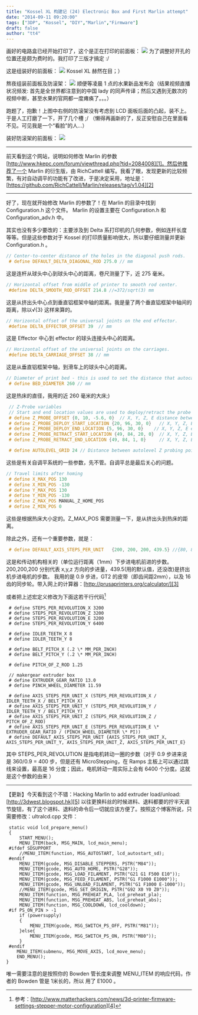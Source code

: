 ```yaml
---
title: "Kossel XL 构建记 (24) Electronic Box and First Marlin attempt"
date: "2014-09-11 09:20:00"
tags: ["3DP", "Kossel", "DIY","Marlin","Firmware"]
draft: false
author: "tt4"
---
```



画好的电路盒已经开始打印了，这个是正在打印的前面板：
![][image-1]
为了调整好开孔的位置还是颇为费时的。我打印了三版才搞定 :/

这是组装好的前面板：
![][image-2]
Kossel XL 赫然在目；）

熬夜组装前面板及防滚架：
![][image-3]
顺便等凌晨 1 点的水果新品发布会（结果视频直播状况频发: 首先是全世界都注意到的中国 lady 的同声传译；然后又遇到无数次的视频中断，甚至水果的官网都一度瘫痪了。。。）

跑题了，抱歉！上图中右侧的防滚架没有考虑到 LCD 面板后面的凸起，装不上。于是人工打磨了一下，开了几个槽 ;/ （懒得再画新的了，反正安慰自己在里面看不见。可见我是一个“看脸”的人...）

装好防滚架的前面板：
![][image-4]

----

前天看到这个网站，说明如何修改 Marlin 的参数 [http://www.hkepc.com/forum/viewthread.php?tid=2084008][1]。然后他推荐了一个 Marlin 的衍生版，由 RichCattell 编写。我看了眼，发现更新的比较频繁，有对自动调平的功能有了改进，于是决定采用，地址是：[https://github.com/RichCattell/Marlin/releases/tag/v1.04][2]

----
好了，现在就开始修改 Marlin 的参数了！在 Marlin 的目录中找到 Configuration.h 这个文件。 Marlin 的设置主要在 Configuration.h 和 Configuration_adv.h 中。

其实也没有多少要改的：主要涉及到 Delta 系打印机的几何参数，例如连杆长度等等。但是这些参数对于 Kossel 的打印质量影响很大，所以要仔细测量并更新 Configuration.h 。

```c++
// Center-to-center distance of the holes in the diagonal push rods.
 # define DEFAULT_DELTA_DIAGONAL_ROD 275.0 // mm
```
这是连杆从球头中心到球头中心的距离，卷尺测量了下，近 275 毫米。

```c++
// Horizontal offset from middle of printer to smooth rod center.
 #define DELTA_SMOOTH_ROD_OFFSET 214.8 //=372/sqrt(3) mm
```
这是从挤出头中心点到垂直铝框架中轴的距离。我是量了两个垂直铝框架中轴间的距离，除以√{3} 这样来算的。

```c++
// Horizontal offset of the universal joints on the end effector.
 #define DELTA_EFFECTOR_OFFSET 39  // mm
```
这是 Effector 中心到 effector 的球头连接头中心的距离。

```c++
// Horizontal offset of the universal joints on the carriages.
 #define DELTA_CARRIAGE_OFFSET 38 // mm
```
这是从垂直铝框架中轴，到滑车上的球头中心的距离。


```c++
// Diameter of print bed - this is used to set the distance that autocalibration probes the bed at.
 # define BED_DIAMETER 260 // mm
```
这是热床的直径，我用的近 260 毫米的大床;)


```c++
 // Z-Probe variables
 // Start and end location values are used to deploy/retract the probe (will move from start to end and back again)
 # define Z_PROBE_OFFSET {0, 10, -5.6, 0}  // X, Y, Z, E distance between hotend nozzle and deployed bed leveling probe.
 # define Z_PROBE_DEPLOY_START_LOCATION {20, 96, 30, 0}   // X, Y, Z, E start location for z-probe deployment sequence
 # define Z_PROBE_DEPLOY_END_LOCATION {5, 96, 30, 0}    // X, Y, Z, E end location for z-probe deployment sequence
 # define Z_PROBE_RETRACT_START_LOCATION {49, 84, 20, 0}  // X, Y, Z, E start location for z-probe retract sequence
 # define Z_PROBE_RETRACT_END_LOCATION {49, 84, 1, 0}     // X, Y, Z, E end location for z-probe retract sequence

 # define AUTOLEVEL_GRID 24 // Distance between autolevel Z probing points, should be less than print surface radius/3.
```
这些是有关自调平系统的一些参数，先不管。自调平总是最后关心的问题。

```c++
// Travel limits after homing
 # define X_MAX_POS 130
 # define X_MIN_POS -130
 # define Y_MAX_POS 130
 # define Y_MIN_POS -130
 # define Z_MAX_POS MANUAL_Z_HOME_POS
 # define Z_MIN_POS 0
```

这些是根据热床大小定的。Z\_MAX\_POS 需要测量一下，是从挤出头到热床的距离。


除此之外，还有一个重要参数，就是：

```c++
 # define DEFAULT_AXIS_STEPS_PER_UNIT   {200, 200, 200, 439.5} //{80, 80, 80, 439.5}
```
这是和传动机构相关的（单位运行距离（1mm）下步进电机前进的步数。200,200,200 分别代表 x,y,z 方向的步进量，439.5(用的默认值，还没改)是挤出机步进电机的步数。 我用的是 0.9 步进，GT2 的皮带（即齿间距2mm），以及 16齿的同步轮。带入网上的计算器：[http://prusaprinters.org/calculator/][3]

或者把上述宏定义修改为下面这若干行代码[^1]

```c++:n
 # define STEPS_PER_REVOLUTION_X 3200
 # define STEPS_PER_REVOLUTION_Z 3200
 # define STEPS_PER_REVOLUTION_E 3200
 # define STEPS_PER_REVOLUTION_Y 6400

 # define IDLER_TEETH_X 8
 # define IDLER_TEETH_Y 8

 # define BELT_PITCH_X (.2 \* MM_PER_INCH)
 # define BELT_PITCH_Y (.2 \* MM_PER_INCH)

 # define PITCH_OF_Z_ROD 1.25

 // makergear extruder box
 # define EXTRUDER_GEAR_RATIO 13.0
 # define PINCH_WHEEL_DIAMETER 11.59

 # define AXIS_STEPS_PER_UNIT_X (STEPS_PER_REVOLUTION_X / IDLER_TEETH_X / BELT_PITCH_X)
 # define AXIS_STEPS_PER_UNIT_Y (STEPS_PER_REVOLUTION_Y / IDLER_TEETH_Y / BELT_PITCH_Y)
 # define AXIS_STEPS_PER_UNIT_Z (STEPS_PER_REVOLUTION_Z / PITCH_OF_Z_ROD)
 # define AXIS_STEPS_PER_UNIT_E (STEPS_PER_REVOLUTION_E \* EXTRUDER_GEAR_RATIO / (PINCH_WHEEL_DIAMETER \* PI))
 # define DEFAULT_AXIS_STEPS_PER_UNIT {AXIS_STEPS_PER_UNIT_X, AXIS_STEPS_PER_UNIT_Y, AXIS_STEPS_PER_UNIT_Z, AXIS_STEPS_PER_UNIT_E}
```
其中 STEPS\_PER\_REVOLUTION 是指电机转动一圈的步数（对于 0.9 步进来说是 360/0.9 = 400 步，但是还有 MicroStepping，在
Ramps 主板上可以通过跳线来设置，最高是 16 分度；因此，电机转动一周实际上会有 6400 个分度。这就是这个参数的由来 ）


----
【更新】今天看到这个不错：Hacking Marlin to add extruder load/unload: [http://3dwest.blogspot.hk][5]
以往更换料丝的时候进料、退料都要的拧半天调节旋钮，有了这个进料、退料的命令后一切就应该方便了。按照这个博客所说，只需要修改：ultralcd.cpp 文件：

```c++:n
 static void lcd_prepare_menu()
 {
     START_MENU();
     MENU_ITEM(back, MSG_MAIN, lcd_main_menu);
 #ifdef SDSUPPORT
     //MENU_ITEM(function, MSG_AUTOSTART, lcd_autostart_sd);
 #endif
     MENU_ITEM(gcode, MSG_DISABLE_STEPPERS, PSTR("M84"));
     MENU_ITEM(gcode, MSG_AUTO_HOME, PSTR("G28"));
     MENU_ITEM(gcode, MSG_LOAD_FILAMENT, PSTR("G21 G1 F500 E10"));
     MENU_ITEM(gcode, MSG_FEED_FILAMENT, PSTR("G1 F1000 E1000"));
     MENU_ITEM(gcode, MSG_UNLOAD_FILAMENT, PSTR("G1 F1000 E-1000"));
     //MENU_ITEM(gcode, MSG_SET_ORIGIN, PSTR("G92 X0 Y0 Z0"));
     MENU_ITEM(function, MSG_PREHEAT_PLA, lcd_preheat_pla);
     MENU_ITEM(function, MSG_PREHEAT_ABS, lcd_preheat_abs);
     MENU_ITEM(function, MSG_COOLDOWN, lcd_cooldown);
 #if PS_ON_PIN > -1
     if (powersupply)
     {
         MENU_ITEM(gcode, MSG_SWITCH_PS_OFF, PSTR("M81"));
     }else{
         MENU_ITEM(gcode, MSG_SWITCH_PS_ON, PSTR("M80"));
     }
 #endif
    MENU_ITEM(submenu, MSG_MOVE_AXIS, lcd_move_menu);
    END_MENU();
}
```

唯一需要注意的是按照你的 Bowden 管长度来调整 MENU_ITEM 的响应代码，作者的 Bowden 管是 1米长的，所以
用了 E1000 。



[^1]:	参考：[http://www.matterhackers.com/news/3d-printer-firmware-settings-stepper-motor-configuration][4]

[1]:	http://www.hkepc.com/forum/viewthread.php?tid=2084008
[2]:	https://github.com/RichCattell/Marlin/releases/tag/v1.04
[3]:	http://prusaprinters.org/calculator/
[4]:	http://www.matterhackers.com/news/3d-printer-firmware-settings-stepper-motor-configuration
[5]:    http://3dwest.blogspot.hk

[image-1]:	/3DP/_images/DSC00557.JPG
[image-2]:	/3DP/_images/DSC00558.JPG
[image-3]:	/3DP/_images/DSC00560.JPG
[image-4]:	/3DP/_images/DSC00561.JPG
